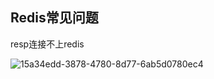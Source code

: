 ## Redis常见问题

resp连接不上redis

![15a34edd-3878-4780-8d77-6ab5d0780ec4](file:///C:/Users/%E8%91%9B%E8%90%A8%E6%A1%91%E6%A1%91/Pictures/Typedown/15a34edd-3878-4780-8d77-6ab5d0780ec4.png)
